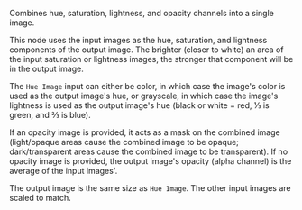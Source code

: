 Combines hue, saturation, lightness, and opacity channels into a single image.

This node uses the input images as the hue, saturation, and lightness components of the output image.  The brighter (closer to white) an area of the input saturation or lightness images, the stronger that component will be in the output image.

The `Hue Image` input can either be color, in which case the image's color is used as the output image's hue, or grayscale, in which case the image's lightness is used as the output image's hue (black or white = red, ⅓ is green, and ⅔ is blue).

If an opacity image is provided, it acts as a mask on the combined image (light/opaque areas cause the combined image to be opaque; dark/transparent areas cause the combined image to be transparent).  If no opacity image is provided, the output image's opacity (alpha channel) is the average of the input images'.

The output image is the same size as `Hue Image`. The other input images are scaled to match.
